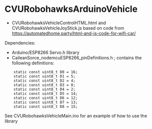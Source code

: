 # CVURobohawksArduinoVehicle

- CVURobohawksVehicleControlHTML.html and CVURobohawksVehicleJoyStick.js based on code from https://automatedhome.party/html-and-js-code-for-wifi-car/

Dependencies:
- Arduino/ESP8266 Servo.h library
- CaileanSorce_nodemcuESP8266_pinDefinitions.h ; contains the following definitions:
```
    static const uint8_t D0 = 16;
    static const uint8_t D1 = 5;
    static const uint8_t D2 = 4;
    static const uint8_t D3 = 0;
    static const uint8_t D4 = 2;
    static const uint8_t D5 = 14;
    static const uint8_t D6 = 12;
    static const uint8_t D7 = 13;
    static const uint8_t D8 = 15;
```
    
See CVURobohawksVehicleMain.ino for an example of how to use the library